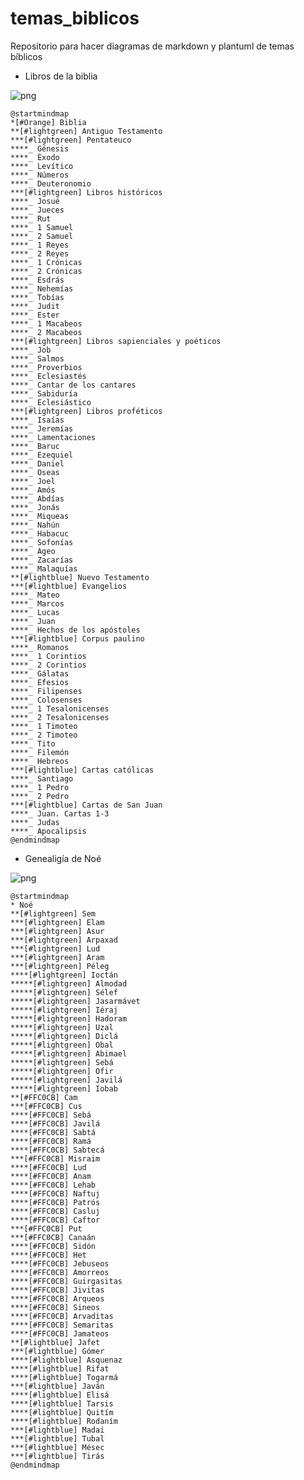 # temas_biblicos
Repositorio para hacer diagramas de markdown y plantuml de temas bíblicos

- Libros de la biblia

![png](https://img.plantuml.biz/plantuml/png/TLJDRjim3BxtAGpi5c03ahr0qxJhLYHfqFIqeHXecqq8oA8ZIy6wDzXZz9X3JxdrgXSRqrgIdMKtVHz9KVhuSzvOCBOYNLPGdmr-VBWre5Vua5rGhWZE1a8fMgtjoY3gXsoiBQqSP_SeWHLgo-9ovBCG6Yowuiqs-9bT-vt6XfeM-Z-_k0osAMxzYwNeE_Ul5HeElfVeh43D5Pt8DALSNBCrDTRlZLmImcwuSNuNWCC2W-NEsVOqp9PGELGj7FNXCBl3fnWrwg5XDZ5-hwc0P3zchfhI-EU0vhZ6ohz4wptd7NJZIh8nJluRyyoWW1mvfUaI9xLee2RK1O729dlAQlOxsnCcRqzBK5Ma5uQtQ7AAn5KXyGIYwovG4v2ocgp4J4cUuWr5IPQGK-cCVAftWIWGQdlojRNXn_u3lpNGLGPDJxVfMyz1GQnZwWimhWXPV-F6KIpY9UW4RXjCztAanvNV1tgSbztah5C5PxHnANuEQ_-gM_0LSYZY4vRyA77fbl4AGsz_b-APZca62ZQk9LfzSkLa-kOEj_yPidU7g-rXJ5Kgs4mcZkFP946dhkWq6iH7Ox6M0hJLX5f4iAom-IVJX4tjf5BW5EcGuOuhqDoP1pOacw7JgCVCjNzMODDuF4ftHECNKbIZRc9D9oolwXB3WnYWM4QiIuzEq-9D5IT1HaVudYodrD9X-oHBRlhZrQeWMn8ENI-BHdN6V2bZGB3Yc7Y1fKbf8pfrcMWluTsY78wVWdduyNEaozHEDHSWQXtMwJdAsdvVtNy1)

```plantuml
@startmindmap
*[#Orange] Biblia
**[#lightgreen] Antiguo Testamento
***[#lightgreen] Pentateuco
****_ Génesis
****_ Éxodo
****_ Levítico
****_ Números
****_ Deuteronomio
***[#lightgreen] Libros históricos
****_ Josué
****_ Jueces
****_ Rut
****_ 1 Samuel
****_ 2 Samuel
****_ 1 Reyes
****_ 2 Reyes
****_ 1 Crónicas
****_ 2 Crónicas
****_ Esdrás
****_ Nehemías
****_ Tobías
****_ Judit
****_ Ester
****_ 1 Macabeos
****_ 2 Macabeos
***[#lightgreen] Libros sapienciales y poéticos
****_ Job
****_ Salmos
****_ Proverbios
****_ Eclesiastés
****_ Cantar de los cantares
****_ Sabiduría
****_ Eclesiástico
***[#lightgreen] Libros proféticos
****_ Isaías
****_ Jeremías
****_ Lamentaciones
****_ Baruc
****_ Ezequiel
****_ Daniel
****_ Oseas
****_ Joel
****_ Amós
****_ Abdías
****_ Jonás
****_ Miqueas
****_ Nahún
****_ Habacuc
****_ Sofonías
****_ Ageo
****_ Zacarías
****_ Malaquías
**[#lightblue] Nuevo Testamento
***[#lightblue] Evangelios
****_ Mateo
****_ Marcos
****_ Lucas
****_ Juan
****_ Hechos de los apóstoles
***[#lightblue] Corpus paulino
****_ Romanos
****_ 1 Corintios
****_ 2 Corintios
****_ Gálatas
****_ Efesios
****_ Filipenses
****_ Colosenses
****_ 1 Tesalonicenses
****_ 2 Tesalonicenses
****_ 1 Timoteo
****_ 2 Timoteo
****_ Tito
****_ Filemón
****_ Hebreos
***[#lightblue] Cartas católicas
****_ Santiago
****_ 1 Pedro
****_ 2 Pedro
***[#lightblue] Cartas de San Juan
****_ Juan. Cartas 1-3
****_ Judas
****_ Apocalipsis
@endmindmap
```

- Genealigía de Noé

![png](https://img.plantuml.biz/plantuml/png/TPJFKW8n3CRlF0KptZZv2Awh88v_KF3aUCYotJLEkzMqPHpUXYC7Jpn2Nym55YbjlFw-z4lIfham5iWgR4e5dxr1_q7xTMymU3sJMB_RceHetlfJeLeMmMi93CsC8uRI9tn3cGftZe4PSSuJlvQYtl986EkvzQjcfyHEKkbodpVfQMjNSSej623bLmjXENdirmGVd783fUvAZwMN9KYEN-5S-XMdF1RyYQn01OALfgBunwj2uZjTu3_fnxg0OZS8ms5-db--zVF3e_m1PxhNE91Z0KSMvWWYeR09V0R51ehv7X_fFHe2L55iDqm1oHf8WiJxhh6GFK1btKS49s39R-8MSp0o2StRyvfEIvmu6rqND70Oqw0_BFqcXZVTv0MtA0fdX8whoPGcIl788TLWq4AitEA2eHbzkTHbYWsJaHPGCXRjYW3Y4e82kxVf1goGJcnv9ReB2kZ8RvIWtY3ccMaBR62PAizOWKtnJDUxFvnaQCVn-0W1lvPe_eOlD08oQ5B-vD3w7yKKr2wSfbDEX7ie0HCwSzq_FutrQoFcQJ2INvdUXMYtzNvZ_m80)

```plantuml
@startmindmap
* Noé
**[#lightgreen] Sem
***[#lightgreen] Elam
***[#lightgreen] Asur
***[#lightgreen] Arpaxad
***[#lightgreen] Lud
***[#lightgreen] Aram
***[#lightgreen] Péleg
****[#lightgreen] Ioctán
*****[#lightgreen] Almodad
*****[#lightgreen] Sélef
*****[#lightgreen] Jasarmávet
*****[#lightgreen] Iéraj
*****[#lightgreen] Hadoram
*****[#lightgreen] Uzal
*****[#lightgreen] Diclá
*****[#lightgreen] Obal
*****[#lightgreen] Abimael
*****[#lightgreen] Sebá
*****[#lightgreen] Ofir
*****[#lightgreen] Javilá
*****[#lightgreen] Iobab
**[#FFC0CB] Cam
***[#FFC0CB] Cus
****[#FFC0CB] Sebá
****[#FFC0CB] Javilá
****[#FFC0CB] Sabtá
****[#FFC0CB] Ramá
****[#FFC0CB] Sabtecá
***[#FFC0CB] Misraim
****[#FFC0CB] Lud
****[#FFC0CB] Anam
****[#FFC0CB] Lehab
****[#FFC0CB] Naftuj
****[#FFC0CB] Patrós
****[#FFC0CB] Casluj
****[#FFC0CB] Caftor
***[#FFC0CB] Put
***[#FFC0CB] Canaán
****[#FFC0CB] Sidón
****[#FFC0CB] Het
****[#FFC0CB] Jebuseos
****[#FFC0CB] Amorreos
****[#FFC0CB] Guirgasitas
****[#FFC0CB] Jivitas
****[#FFC0CB] Arqueos
****[#FFC0CB] Sineos
****[#FFC0CB] Arvaditas
****[#FFC0CB] Semaritas
****[#FFC0CB] Jamateos
**[#lightblue] Jafet
***[#lightblue] Gómer
****[#lightblue] Asquenaz
****[#lightblue] Rifat
****[#lightblue] Togarmá
***[#lightblue] Javán
****[#lightblue] Elisá
****[#lightblue] Tarsis
****[#lightblue] Quitím
****[#lightblue] Rodaním
***[#lightblue] Madai
***[#lightblue] Tubal
***[#lightblue] Mésec
***[#lightblue] Tirás
@endmindmap
```
